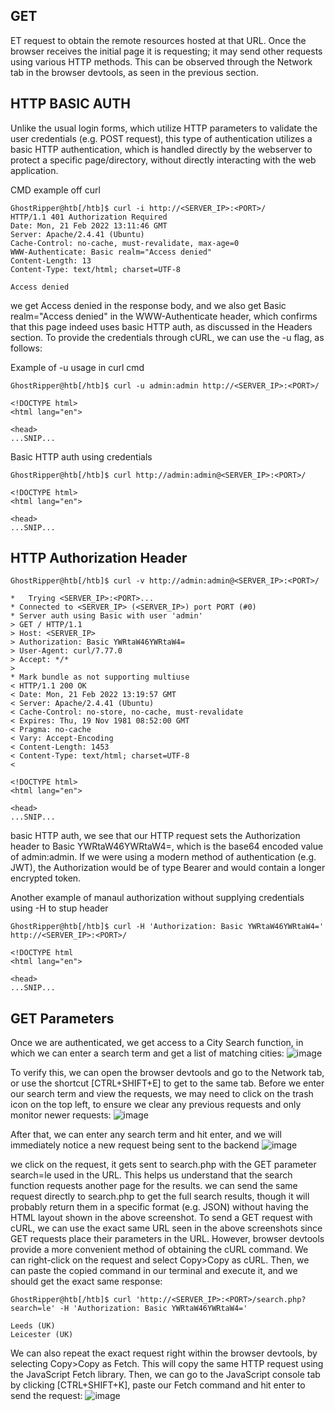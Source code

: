 ## GET 
ET request to obtain the remote resources hosted at that URL. Once the browser receives the initial page it is requesting; it may send other requests using various HTTP methods. This can be observed through the Network tab in the browser devtools, as seen in the previous section.

## HTTP BASIC AUTH 

Unlike the usual login forms, which utilize HTTP parameters to validate the user credentials (e.g. POST request), this type of authentication utilizes a basic HTTP authentication, which is handled directly by the webserver to protect a specific page/directory, without directly interacting with the web application.

CMD example off curl 
```
GhostRipper@htb[/htb]$ curl -i http://<SERVER_IP>:<PORT>/
HTTP/1.1 401 Authorization Required
Date: Mon, 21 Feb 2022 13:11:46 GMT
Server: Apache/2.4.41 (Ubuntu)
Cache-Control: no-cache, must-revalidate, max-age=0
WWW-Authenticate: Basic realm="Access denied"
Content-Length: 13
Content-Type: text/html; charset=UTF-8

Access denied
```
we get Access denied in the response body, and we also get Basic realm="Access denied" in the WWW-Authenticate header, which confirms that this page indeed uses basic HTTP auth, as discussed in the Headers section. To provide the credentials through cURL, we can use the -u flag, as follows:

Example of -u usage in curl cmd 
```
GhostRipper@htb[/htb]$ curl -u admin:admin http://<SERVER_IP>:<PORT>/

<!DOCTYPE html>
<html lang="en">

<head>
...SNIP...
````

Basic HTTP auth using credentials 
```
GhostRipper@htb[/htb]$ curl http://admin:admin@<SERVER_IP>:<PORT>/

<!DOCTYPE html>
<html lang="en">

<head>
...SNIP...
```
## HTTP Authorization Header
```
GhostRipper@htb[/htb]$ curl -v http://admin:admin@<SERVER_IP>:<PORT>/

*   Trying <SERVER_IP>:<PORT>...
* Connected to <SERVER_IP> (<SERVER_IP>) port PORT (#0)
* Server auth using Basic with user 'admin'
> GET / HTTP/1.1
> Host: <SERVER_IP>
> Authorization: Basic YWRtaW46YWRtaW4=
> User-Agent: curl/7.77.0
> Accept: */*
> 
* Mark bundle as not supporting multiuse
< HTTP/1.1 200 OK
< Date: Mon, 21 Feb 2022 13:19:57 GMT
< Server: Apache/2.4.41 (Ubuntu)
< Cache-Control: no-store, no-cache, must-revalidate
< Expires: Thu, 19 Nov 1981 08:52:00 GMT
< Pragma: no-cache
< Vary: Accept-Encoding
< Content-Length: 1453
< Content-Type: text/html; charset=UTF-8
< 

<!DOCTYPE html>
<html lang="en">

<head>
...SNIP...
```
basic HTTP auth, we see that our HTTP request sets the Authorization header to Basic YWRtaW46YWRtaW4=, which is the base64 encoded value of admin:admin. If we were using a modern method of authentication (e.g. JWT), the Authorization would be of type Bearer and would contain a longer encrypted token.

Another example of manaul authorization without supplying credentials using -H to stup header
```
GhostRipper@htb[/htb]$ curl -H 'Authorization: Basic YWRtaW46YWRtaW4=' http://<SERVER_IP>:<PORT>/

<!DOCTYPE html
<html lang="en">

<head>
...SNIP...
```
## GET Parameters
Once we are authenticated, we get access to a City Search function, in which we can enter a search term and get a list of matching cities:
![image](https://github.com/RipperGh/BugHunting-D/assets/165308866/abb2a633-1ce5-457d-a4bb-34a747a0a518)

To verify this, we can open the browser devtools and go to the Network tab, or use the shortcut [CTRL+SHIFT+E] to get to the same tab. Before we enter our search term and view the requests, we may need to click on the trash icon on the top left, to ensure we clear any previous requests and only monitor newer requests:
![image](https://github.com/RipperGh/BugHunting-D/assets/165308866/d134ecc2-88c7-42a4-a393-4fbd1f3d29be)

After that, we can enter any search term and hit enter, and we will immediately notice a new request being sent to the backend
![image](https://github.com/RipperGh/BugHunting-D/assets/165308866/c11b1287-38f5-46d9-a571-ad067e0e5202)

we click on the request, it gets sent to search.php with the GET parameter search=le used in the URL. This helps us understand that the search function requests another page for the results.
we can send the same request directly to search.php to get the full search results, though it will probably return them in a specific format (e.g. JSON) without having the HTML layout shown in the above screenshot.
To send a GET request with cURL, we can use the exact same URL seen in the above screenshots since GET requests place their parameters in the URL. However, browser devtools provide a more convenient method of obtaining the cURL command. We can right-click on the request and select Copy>Copy as cURL. Then, we can paste the copied command in our terminal and execute it, and we should get the exact same response:


```
GhostRipper@htb[/htb]$ curl 'http://<SERVER_IP>:<PORT>/search.php?search=le' -H 'Authorization: Basic YWRtaW46YWRtaW4='

Leeds (UK)
Leicester (UK)
```

We can also repeat the exact request right within the browser devtools, by selecting Copy>Copy as Fetch. This will copy the same HTTP request using the JavaScript Fetch library. Then, we can go to the JavaScript console tab by clicking [CTRL+SHIFT+K], paste our Fetch command and hit enter to send the request:
![image](https://github.com/RipperGh/BugHunting-D/assets/165308866/65760668-779e-40f0-87e8-41605ffabd54)




